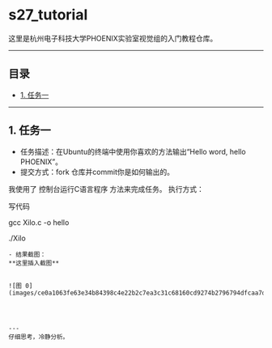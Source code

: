 # s27_tutorial
这里是杭州电子科技大学PHOENIX实验室视觉组的入门教程仓库。

---
## 目录
- [1. 任务一](#任务一)

---
## 1. 任务一
- 任务描述：在Ubuntu的终端中使用你喜欢的方法输出“Hello word, hello PHOENIX”。
- 提交方式：fork 仓库并commit你是如何输出的。

我使用了 控制台运行C语言程序 方法来完成任务。
执行方式：


写代码

gcc Xilo.c -o hello

./Xilo
```
- 结果截图：
**这里插入截图**


![图 0](images/ce0a1063fe63e34b84398c4e22b2c7ea3c31c68160cd9274b2796794dfcaa7d3.png)  




---
仔细思考，冷静分析。
